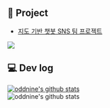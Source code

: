 
## 📝 Project
- [지도 기반 챗봇 SNS 팀 프로젝트]( https://github.com/WooJinDeve/BIT_Project--Chatbot_SNS_with_Map)

<a href="https://www.linkedin.com/in/%EC%A4%80%ED%98%81-%EC%9A%B0-93024b245/"><img src="https://img.shields.io/badge/LinkedIn-0A66C2?style=for-the-badge&logo=LinkedIn&logoColor=white"></a>

## 💻 Dev log</br>

[![oddnine's github stats](https://github-readme-stats.vercel.app/api/top-langs/?username=oddnine&show_icons=true&hide_border=true&title_color=004386&icon_color=004386&layout=compact)](https://github.com/oddnine)
  <br/>
![oddnine's github stats](https://github-readme-stats.vercel.app/api?username=oddnine&show_icons=true)
<br/>

</div>
